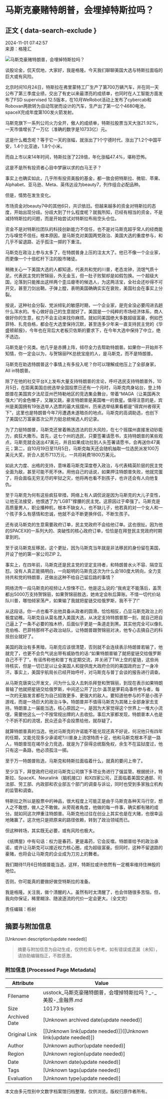 # 马斯克豪赌特朗普，会埋掉特斯拉吗？

## 正文 { data-search-exclude }


2024-11-01 07:42:57  
来源：格隆汇  

![马斯克豪赌特朗普，会埋掉特斯拉吗？](http://img.jrjimg.cn/2024/11/cms_20241101074257255.jpg)

谈股论金，侃天侃地，大家好，我是格隆。今天我们聊聊美国大选与特斯拉面临的巨大或有风险。

北京时间10月24日，特斯拉在弗里蒙特工厂生产了第700万辆汽车，并在同一天公布了第三季度业绩，交出了有史以来最漂亮的成绩单，也同时在人工智能方面发布了FSD supervised 12.5版本，在10月WeRobot活动上发布了cybercab和Robovan两款转为自动驾驶而设计的汽车，生产出了第一亿个4680电池，spaceX完成年度第100发火箭发射。

马斯克旗下一系列公司火力全开，傲人的成绩单，特斯拉股票当天大涨21.92%，一天市值增长了一万亿（准确的数字是10733亿）元。

这是什么概念呢？等于它一天的涨幅，就涨出了1个宁德时代，涨出了1.2个中国平安，1.4个比亚迪，1.8个小米。

而自上市以来14年时间，特斯拉涨了228倍，年化涨幅47.4%，堪称恐怖。

这是不是所有投资者心目中梦寐以求的白马王子？

事实上也确实如此，几乎所有投资美股的基金，都一致会把特斯拉、微软、苹果、Alphabet、亚马逊、Meta、英伟达设为beauty7，列作组合必配品种。

但是，情势在发生变化。

市场资金对beauty7中的其他6只，共识依旧。但越来越多的资金对特斯拉的态度，开始出现分歧。分歧大到了什么程度呢？就我所知，已经有相当的资金，不是减持特斯拉的问题，而是开始尝试对特斯拉布局空头仓位。

资金不是对特斯拉团队的科技创新能力不信任，也不是对马斯克超乎常人的经商能力与嗅觉不信任。根本原因，是马斯克对美国两党政治、美国大选的重度参与，和几乎不留退路、近乎孤注一掷的下重注。

马斯克在政治上参与太多了，在特朗普身上压的注太大了。他已不像一个企业家，而更像一个十倍杠杆下注的股市赌徒。

稍微关心一下美国大选的人都知道，代表共和党的川普，老态龙钟，流氓气质十足。代表民主党的贺锦丽，外无金玉，但一肚子败絮却是如假包换。一个超级大国，沦落到只能推出这样两个歪瓜瘪枣的候选人，为这两活宝，全社会还吵得不可开交，甚至刀剑出鞘，子弹上膛，表明美国确确实实在衰败，美国社会在事实上分裂。

按说，这种社会分裂、党派倾轧的敏感时期，一个企业家，是完全没必要闯进去趟什么浑水的。专心做好自己的生意就好了。美国是一个纯粹的市场经济体系，商人做好你的生意，权力不会主动来找你麻烦。就如同美国绝大多数超级富豪，例如巴菲特、扎克伯格，都会在大选里保持沉默，甚至连多少年来一直支持民主党的《华盛顿邮报》，今年也在背后大老板贝佐斯的要求下，在今年大选中保持了中立，绝不选边。

马斯克是个另类。他几乎是赤膊上阵，倾尽全力去帮助特朗普。如果你一开始并不知情，你一定会以为，与贺锦丽PK总统宝座的人，是马斯克，而不是特朗普。

马斯克在助选特朗普这个事情上有多投入呢？你可以理解成他压上了全部身家， All in特朗普。

除了在他的社交平台X上发布大量支持特朗普的言论，呼吁选民支持特朗普外，10月5日，在距离美国总统选举全国投票日还有一个月时，马斯克肉身站台，登上特朗普在美国宾夕法尼亚州巴特勒地区的竞选集会舞台，带着“MAGA（让美国再次强大）”的金色帽子，又蹦又跳，豪言特朗普是美国唯一的救星。值得注意的是，宾州是美国拥有19张选举人选票的最大摇摆州，历来选举结果看都是“得宾州者得天下”，这里也是特朗普今年7月遭遇未遂暗杀的地点。马斯克的高调助选，也创下了美国亿万富豪首次公开力挺总统候选人的记录。

为了力挺特朗普，马斯克还冒着贿选违法的巨大风险，在七个摇摆州直接发动钞能力，疯狂大撒币。首先，这七个州的选民，只要签署请愿书，支持特朗普的某些观点，马斯克就会送出47美元，并且如果成功拉到人头签署请愿书，会再送你47美元；第二，自10月19日至11月5日，马斯克每天还会随机抽取一位选民派发100万美元大奖，折合人民币713万元，一共将耗费1800万美元。

如此大力度、出格的支持，意味着马斯克深度卷入政治，与代表精英阶层的民主党全面为敌，甚至可能不死不休。用他自己的话说，如果押注特朗普失败，他就完蛋了，将会面临无穷无尽的牢狱之灾，他将再也看不到孩子，也许还会有人向他复仇。

至于马斯克为何有这些疯狂举措，网络上有人调侃说是因为马斯克的大儿子变性，让他无法接受，他恨透了为”LGBT”撑腰的民主党。这原因过于牵强了。马斯克是高质量男人，职业播种机，根本不缺女人，也不缺儿子，他若真的对一个女人和一个孩子多么有感情和忠诚，他就不会不断更换伴侣，不断生孩子。

还有说马斯克的生意需要政府订单，民主党政府不会给他订单。这也很扯。因为他的SPACEX的一系列大的、突破性的核心政府订单，恰恰是在拜登民主党政府时期拿到的。

至于说马斯克反移民，这个更扯，因为马斯克当年就是非法移民的身份留在美国，开设了他的第一家公司ZIP 2。

事实上，在四年前，马斯克还是民主党的坚定支持者，和特朗普水火不容、隔空互怼。没有人真正能搞明白，一向聪明的马斯克这次为什么会180度大转向，全力支持共和党的特朗普，还做出这种不给自己留后路的事情？

网络流传一段马斯克的视频让人惊悚不已，他是这么说的:“我肯定不能落后，盖茨都出5000万支持贺锦丽，如果贺锦丽胜选，她肯定会秋后算账。不惜一切代价站队川普，哪怕倾家荡产，如果输了我就把星链交给俄罗斯，我不干了!”

从这段话，你一点也看不出他具备从政者的圆滑。恰恰相反，凸显马斯克政治上的极度幼稚。马斯克自从莫名搅入美国大选，从决定支持特朗普那一刻，就自己把自己逼上了一条不必要的独木桥，后面似乎更是一条道走到黑。其实他完全可以像扎克伯格、巴菲特那样不必政治站队，让特朗普跟贺锦丽对决，他专心去搞自己的科技创业就好了。

美国的政治有多黑暗，马斯克应该很清楚，否则就不会连续表示特朗普若输了，他就完了，也更不会负气说出带有威胁性的话:“如果特朗普输了就把星链交给俄罗斯自己不干了”。有谣传称他和普丁有定期交流，并关闭了TW上空的星链，这些尚待核实，但是一切已足以让全美国人和提供庞大政府合同的美国政府出了一身冷汗。事实上，美国宇航局长已经开始呼吁，对马斯克与普丁会谈的报告进行调查。

从马斯克唐突公开发文，问为什么没人去刺杀拜登和贺锦丽，到现在表示如果特朗普输了他就把星链交给俄罗斯，中间还公开了比尔·盖茨是萝莉岛事件参与者，每一次的无脑发言都在为自己招致更多、更强大的敌人。要知道他参与的不是小孩子游戏，而是一场巨大的政治斗争。特朗普并不值得马斯克为其赌上全部身家去支持。特朗普上一届能当选，核心原因之一，是因为大家觉得这个世界上一堆大小流氓，需要他这么一个不按常规出牌的人去收拾。事后大家都发现，特朗普本人也是个不折不扣的流氓，民众还会不会投票给他，就存疑了。

就算特朗普真的当选，他对马斯克的许诺能不能兑现还真不好说，何况他只有四年的任期，又能兑现多少承诺呢?川普身上流氓特质十足，他和马斯克根本不是一路人，特朗普现在竭尽全力竞选，就是为了获得总统豁免权，余生不在监狱度过，他只有这一条路，他必须孤注一掷。

至于万一特朗普败选，马斯克和特斯拉面临着什么，就真的要问上帝了。

至少当下，拜登政府已经对马斯克公司旗下多项业务进行了强监管。根据统计，特斯拉、SpaceX、Neuralink（脑机接口）和X四家公司，正面临着美国交通部、司法部、劳工部、内政部和农业部五个部门的调查与诉讼，同时也受到多家独立机构的监管和调查。

特斯拉之所以是股票中的神品，很大程度上可能正是由于马斯克各种天马行空，想人之不敢想，做人之不敢做。从旁观者角度，他做的每一件事，确实都有赌的成分。就如同这次押重注特朗普。马斯克他过往在创业上其实也是在大赌，也很幸运地赌赢了。这次他只是把原来的路径依赖，转到了政治领域而已。

但这种转场，其实既无必要，或有风险也极大。

《纸牌屋》中有句话：权力是春药，更是毒药，它会反噬。特朗普给予的政治承诺，或许让马斯克可以接近权力核心圈，成为超级富豪。但同时，这种不留退路的豪赌，也将会让马斯克的企业成为刀刃上的舞者。

我们期待11月6日特朗普能当选，这样，特斯拉或许依然有一定概率维持住神股的地位。

否则，你可能真的要做好做空特斯拉的准备。

我是格隆。关注我，做个清醒的人。虽然有时太清醒了，也会伴随很多苦恼，但，我向你保证，稀里糊涂、随波逐流的代价一定会更大。（全文完）

责任编辑：栎树
<!-- tcd_original_link https://usstock.jrj.com.cn/2024/11/01074244815545.shtml -->


## 摘要与附加信息

<!-- tcd_abstract -->
[Unknown description(update needed)]
<!-- tcd_abstract_end -->

> 摘要与附加信息为自动生成，仅供检索与参考。如有错误或遗漏（未知），请协助编辑指正，不胜感激。

### 附加信息 [Processed Page Metadata]

| Attribute       | Value                                  |
|-----------------|----------------------------------------|
| Filename        | usstock_马斯克豪赌特朗普，会埋掉特斯拉吗？_-_美股-_金融界.md                             |
| Size            | 10173 bytes                           |
| Archived Date   | [Unknown archived date(update needed)]                             |
| Original Link   | [[Unknown link(update needed)]]([Unknown link(update needed)])                       |
| Author          | [Unknown author(update needed)]                               |
| Region          | [Unknown region(update needed)]                               |
| Date            | [Unknown date(update needed)]                                 |
| Tags            | [Unknown tags(update needed)]                                 |
| Evaluation            | [Unknown type(update needed)]                                 |
<!-- tcd_table_end -->

本文由多元性别中文数字档案馆归档整理，仅供浏览。版权归原作者所有。

